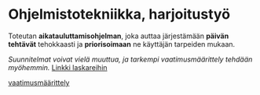 # Ohjelmistotekniikka, harjoitustyö

Toteutan **aikatauluttamisohjelman**, joka auttaa järjestämään **päivän tehtävät** tehokkaasti ja **priorisoimaan** ne käyttäjän tarpeiden mukaan.

_Suunnitelmat voivat vielä muuttua, ja tarkempi vaatimusmäärittely tehdään myöhemmin._
[Linkki laskareihin](https://github.com/lowdodo/ot_harjoitustyo/tree/main/laskarit)

[vaatimusmäärittely](https://github.com/lowdodo/ot_harjoitustyo/blob/main/dokumentaatio/vaatimusmaarittely.dm)
